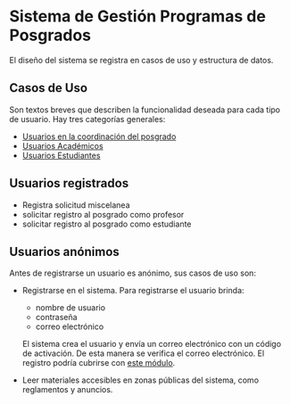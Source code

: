 # Sistema de Gestión Programas de Posgrados

El diseño del sistema se registra en casos de uso y estructura de datos.

## Casos de Uso

Son textos breves que describen la funcionalidad deseada para cada
tipo de usuario. Hay tres categorías generales:

- [Usuarios en la coordinación del posgrado](coordinacion/)
- [Usuarios Académicos](academicos/)
- [Usuarios Estudiantes](estudiantes/)


## Usuarios registrados
- Registra solicitud miscelanea
- solicitar registro al posgrado como profesor
- solicitar registro al posgrado como estudiante

## Usuarios anónimos

Antes de registrarse un usuario es anónimo, sus casos de uso son:

- Registrarse en el sistema. Para registrarse el usuario brinda:
  - nombre de usuario
  - contraseña
  - correo electrónico
  
  El sistema crea el usuario y envía un correo electrónico con un código de activación. De esta manera se verifica el correo   electrónico. El registro podría cubrirse con [este módulo](http://django-registration.readthedocs.io/en/2.2/).

- Leer materiales accesibles en zonas públicas del sistema, como
  reglamentos y anuncios.

